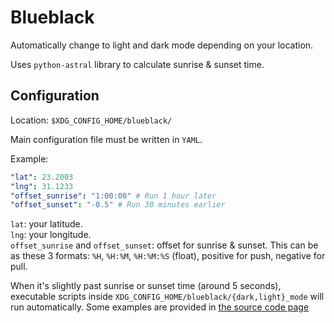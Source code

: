# Blueblack

Automatically change to light and dark mode depending on your location.

Uses `python-astral` library to calculate sunrise & sunset time.

## Configuration

Location: `$XDG_CONFIG_HOME/blueblack/`

Main configuration file must be written in `YAML`.

Example:

```yaml
"lat": 23.2003
"lng": 31.1233
"offset_sunrise": "1:00:00" # Run 1 hour later
"offset_sunset": "-0.5" # Run 30 minutes earlier
```

`lat`: your latitude.  
`lng`: your longitude.  
`offset_sunrise` and `offset_sunset`: offset for sunrise & sunset. This can be as these 3 formats: `%H`, `%H:%M`, `%H:%M:%S` (float), positive for push, negative for pull.

When it's slightly past sunrise or sunset time (around 5 seconds), executable scripts inside `XDG_CONFIG_HOME/blueblack/{dark,light}_mode` will run automatically.
Some examples are provided in [the source code page](https://github.com/smitropoulos/blueblack/tree/main/configs)
